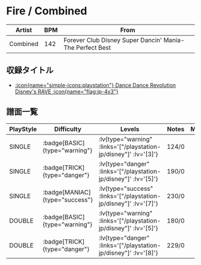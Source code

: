 # Fire / Combined

|Artist|BPM|From|
|------|---|----|
|Combined|142|Forever Club Disney Super Dancin' Mania-The Perfect Best|

## 収録タイトル

- [ :icon{name="simple-icons:playstation"} Dance Dance Revolution Disney's RAVE :icon{name="flag:jp-4x3"} ](/playstation-jp/disney)

## 譜面一覧

|PlayStyle|Difficulty|Levels|Notes|Movie|
|---------|----------|------|-----|-----|
|SINGLE| :badge[BASIC]{type="warning"} | :lv{type="warning" :links='["/playstation-jp/disney"]' :lv='[3]'} |124/0||
|SINGLE| :badge[TRICK]{type="danger"} | :lv{type="danger" :links='["/playstation-jp/disney"]' :lv='[5]'} |190/0||
|SINGLE| :badge[MANIAC]{type="success"} | :lv{type="success" :links='["/playstation-jp/disney"]' :lv='[7]'} |230/0||
|DOUBLE| :badge[BASIC]{type="warning"} | :lv{type="warning" :links='["/playstation-jp/disney"]' :lv='[5]'} |180/0||
|DOUBLE| :badge[TRICK]{type="danger"} | :lv{type="danger" :links='["/playstation-jp/disney"]' :lv='[8]'} |229/0||
